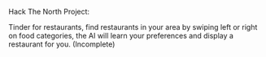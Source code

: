 Hack The North Project:

Tinder for restaurants, find restaurants in your area by swiping left or right on food categories, the AI will learn your preferences and display a restaurant for you. (Incomplete)
